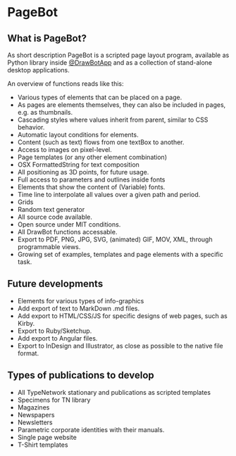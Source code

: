 # PageBot

## What is PageBot?

As short description PageBot is a scripted page layout program, available as Python library inside <a href="http://www.drawbot.com">@DrawBotApp</a> and as a collection of stand-alone desktop applications.

An overview of functions reads like this:

* Various types of elements that can be placed on a page.
* As pages are elements themselves, they can also be included in pages, e.g. as thumbnails.
* Cascading styles where values inherit from parent, similar to CSS behavior.
* Automatic layout conditions for elements.
* Content (such as text) flows from one textBox to another.
* Access to images on pixel-level.
* Page templates (or any other element combination)
* OSX FormattedString for text composition
* All positioning as 3D points, for future usage.
* Full access to parameters and outlines inside fonts
* Elements that show the content of (Variable) fonts.
* Time line to interpolate all values over a given path and period.
* Grids
* Random text generator
* All source code available.
* Open source under MIT conditions.
* All DrawBot functions accessable.
* Export to PDF, PNG, JPG, SVG, (animated) GIF, MOV, XML, through programmable views.
* Growing set of examples, templates and page elements with a specific task.

## Future developments

* Elements for various types of info-graphics
* Add export of text to MarkDown .md files.
* Add export to HTML/CSS/JS for specific designs of web pages, such as Kirby.
* Export to Ruby/Sketchup.
* Add export to Angular files.
* Export to InDesign and Illustrator, as close as possible to the native file format.

## Types of publications to develop

* All TypeNetwork stationary and publications as scripted templates
* Specimens for TN library
* Magazines
* Newspapers
* Newsletters
* Parametric corporate identities with their manuals.
* Single page website
* T-Shirt templates
